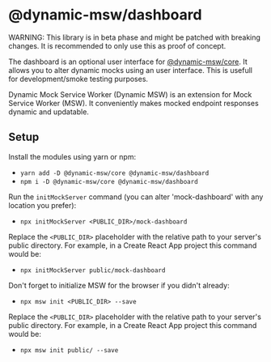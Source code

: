 # @dynamic-msw/dashboard

WARNING: This library is in beta phase and might be patched with breaking changes. It is recommended to only use this as proof of concept.

The dashboard is an optional user interface for [@dynamic-msw/core](../core/README.md). It allows you to alter dynamic mocks using an user interface. This is usefull for development/smoke testing purposes.

Dynamic Mock Service Worker (Dynamic MSW) is an extension for Mock Service Worker (MSW). It conveniently makes mocked endpoint responses dynamic and updatable.

## Setup

Install the modules using yarn or npm:

- `yarn add -D @dynamic-msw/core @dynamic-msw/dashboard`
- `npm i -D @dynamic-msw/core @dynamic-msw/dashboard`

Run the `initMockServer` command (you can alter 'mock-dashboard' with any location you prefer):

- `npx initMockServer <PUBLIC_DIR>/mock-dashboard`

Replace the `<PUBLIC_DIR>` placeholder with the relative path to your server's public directory. For example, in a Create React App project this command would be:

- `npx initMockServer public/mock-dashboard`

Don't forget to initialize MSW for the browser if you didn't already:

- `npx msw init <PUBLIC_DIR> --save`

Replace the `<PUBLIC_DIR>` placeholder with the relative path to your server's public directory. For example, in a Create React App project this command would be:

- `npx msw init public/ --save`
